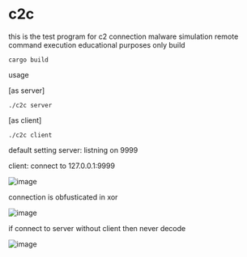 # c2c

this is the test program for c2 connection malware simulation
remote command execution
educational purposes only
build 
```
cargo build
```

usage 

[as server]
```
./c2c server
```
[as client]
```
./c2c client
```

default setting 
server: listning on 9999

client: connect to 127.0.0.1:9999

![image](https://github.com/user-attachments/assets/87a1943a-f1cb-4d33-ba6a-01ff6ee4ecdd)

connection is obfusticated in xor

![image](https://github.com/user-attachments/assets/9cb58d24-0638-4293-b9a0-2115d28d441b)

if connect to server without client then never decode

![image](https://github.com/user-attachments/assets/0f214ad1-f8e2-4abe-9fd3-81c20dde4134)


